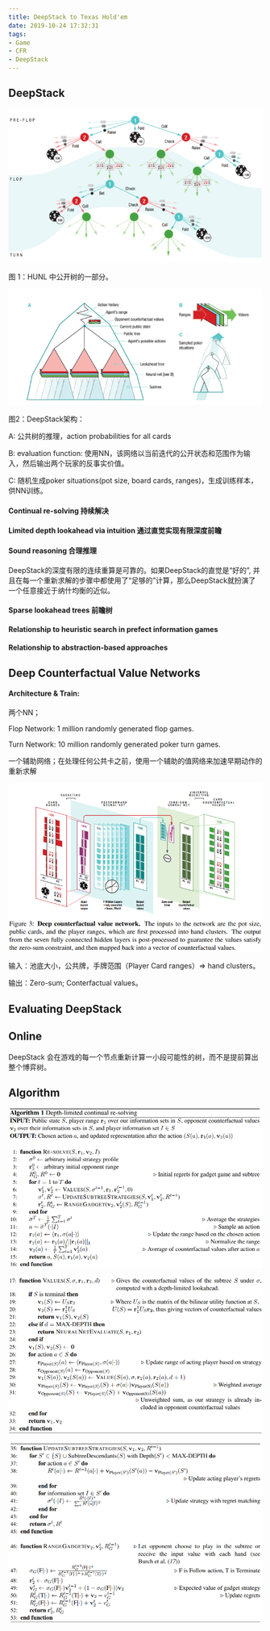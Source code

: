 ```yaml
---
title: DeepStack to Texas Hold'em 
date: 2019-10-24 17:32:31
tags:
- Game
- CFR
- DeepStack
---
```




## DeepStack

![1571971584952](Paper-Game-DeepSkack/1571971584952.png)

图 1：HUNL 中公开树的一部分。





![1571971689058](Paper-Game-DeepSkack/1571971689058.png)

图2：DeepStack架构： 

A: 公共树的推理，action probabilities for all cards

B: evaluation function: 使用NN，该网络以当前迭代的公开状态和范围作为输入，然后输出两个玩家的反事实价值。

C: 随机生成poker situations(pot size, board cards, ranges)，生成训练样本，供NN训练。



#### Continual re-solving 持续解决



#### Limited depth lookahead via intuition 通过直觉实现有限深度前瞻

#### Sound reasoning 合理推理

DeepStack的深度有限的连续重算是可靠的。如果DeepStack的直觉是“好的”, 并且在每一个重新求解的步骤中都使用了“足够的”计算，那么DeepStack就扮演了一个任意接近于纳什均衡的近似。



#### Sparse lookahead trees 前瞻树

#### Relationship to heuristic search in prefect information games

#### Relationship to abstraction-based approaches 



## Deep Counterfactual Value Networks

#### Architecture & Train:

两个NN；

Flop Network: 1 million randomly generated flop games. 

Turn Network: 10 million randomly generated poker turn games. 

一个辅助网络；在处理任何公共卡之前，使用一个辅助的值网络来加速早期动作的重新求解

![1571911214323](Paper-Game-DeepSkack/1571911214323.png)

输入：池底大小，公共牌，手牌范围（Player Card ranges）=> hand clusters。

输出：Zero-sum; Conterfactual values。





## Evaluating DeepStack 



## Online

DeepStack 会在游戏的每一个节点重新计算一小段可能性的树，而不是提前算出整个博弈树。





## Algorithm 

![1571971177717](Paper-Game-DeepSkack/1571971177717.png)

![1571971190822](Paper-Game-DeepSkack/1571971190822.png)

![1571971204916](Paper-Game-DeepSkack/1571971204916.png)











